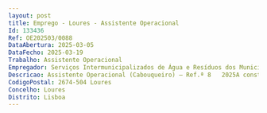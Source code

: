 ```yaml
--- 
layout: post
title: Emprego - Loures - Assistente Operacional
Id: 133436
Ref: OE202503/0088
DataAbertura: 2025-03-05
DataFecho: 2025-03-19
Trabalho: Assistente Operacional
Empregador: Serviços Intermunicipalizados de Água e Resíduos dos Municípios de Loures e Odivelas
Descricao: Assistente Operacional (Cabouqueiro) – Ref.ª 8   2025A constante no mapa anexo à LTFP, previsto no art.º 88.º daquele diploma, correspondente ao grau de complexidade 1   Funções de natureza executiva, de carácter manual ou mecânico, enquadra das em diretivas gerais bem definidas e com graus de complexidade variáveis. Execução de tarefas de apoio elementares, indispensáveis ao funcionamento dos órgãos e serviços, podendo com portar esforço físico. Responsabilidade pelos equipamentos sob sua guarda e pela sua correta utilização, procedendo, quando necessário, à manutenção e reparação dos mesmos.Ao Assistente Operacional, na área funcional de Cabouqueiro, incumbe ainda especificamente o exercício de todas as atividades inerentes à prossecução das atribuições da respetiva unidade orgânica nomeadamente 1) Efetuar a carga, descarga e transporte de materiais, servindo se das próprias mãos ou utilizando carrinho de mão e ou ferramentas manuais, possibilitando a utilização ou remoção daqueles materiais 2) Realizar corte de pavimentos com recurso a máquina de corte para o efeito e abertura de pequenas valas através de escavação com recurso a ferramentas manuais, extraindo terras, materiais betuminosos ou outros, permitindo o acesso ou implantação de infraestruturas 3) Proceder à execução de aterros de pequenas valas, incluindo a compactação utilizando o equipamento e as ferramentas apropriadas 4) Realizar a compactação de aterros de valas utilizando o equipamento e as ferramentas apropriadas 5) Preparar e transportar materiais, ferramentas, aparelhos ou qualquer peça, limpando as e ar rumando as de acordo com instruções  6) Apoiar e colaborar na execução de infraestruturas realizadas, nomeadamente, por canalizadores e pedreiros 7) Executar outras tarefas da mesma natureza e nível de complexidade associadas ao ambiente organizacional  8) Proceder à limpeza e conservação das máquinas e ferramentas de trabalho 9) Zelar pela segurança individual e coletiva, utilizando equipamentos de proteção e vestuário de trabalho apropriados, e adotando as normas de segurança no trabalho aplicáveis ao sector.
CodigoPostal: 2674-504 Loures
Concelho: Loures
Distrito: Lisboa
--- 
```

